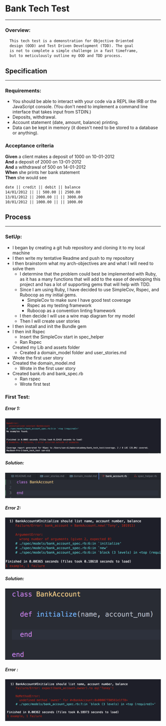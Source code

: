 # Bank Tech Test
-----

### Overview:
      This tech test is a demonstration for Objective Oriented
      design (OOD) and Test Driven Development (TDD). The goal
      is not to complete a simple challenge in a fast timeframe,
      but to meticulously outline my OOD and TDD process.

## Specification
------

### Requirements:

  * You should be able to interact with your code via a REPL like IRB or the JavaScript console.  (You don't need to implement a command line interface that takes input from STDIN.)
  * Deposits, withdrawal.
  * Account statement (date, amount, balance) printing.
  * Data can be kept in memory (it doesn't need to be stored to a database or anything).

### Acceptance criteria

  **Given** a client makes a deposit of 1000 on 10-01-2012  
  **And** a deposit of 2000 on 13-01-2012  
  **And** a withdrawal of 500 on 14-01-2012  
  **When** she prints her bank statement  
  **Then** she would see

  ```
  date || credit || debit || balance
  14/01/2012 || || 500.00 || 2500.00
  13/01/2012 || 2000.00 || || 3000.00
  10/01/2012 || 1000.00 || || 1000.00
  ```


## Process
---

### SetUp:
  * I began by creating a git hub repository and cloning it to my local machine
  * I then write my tentative Readme and push to my repository
  * I then brainstorm what my arch-objectives are and what I will need to solve them
    * I determine that the problem could best be implemented with Ruby, as it has a many functions that will add to the ease of developing this project and has a lot of supporting gems that will help with TDD.
    * Since I am using Ruby, I have decided to use SimpleCov, Rspec, and Rubocop as my initial gems.
        * SimpleCov to make sure I have good test coverage
        * Rspec as my testing framework
        * Rubocop as a convention linting framework
    * I then decide I will use a wire map diagram for my model
    * Then I will create user stories
  * I then install and init the Bundle gem
  * I then init Rspec
    * Insert the SimpleCov start in spec_helper
    * Ran Rspec
  * Created my Lib and assets folder
    * Created a domain_model folder and user_stories.md
  * Wrote the first user story
  * Created the domain_model.md
    * Wrote in the first user story
  * Created bank.rb and bank_spec.rb
    * Ran rspec
    * Wrote first test

### First Test:
##### Error 1:
![Alt text](assets/images/first_error.png "First Error")
##### Solution:
![Alt text](assets/images/first_error_solution.png "First Error")
##### Error 2:
![Alt text](assets/images/second_error.png "Second Error")
##### Solution:
![Alt text](assets/images/second_error_solution.png "Second Error")
##### Error :
![Alt text](assets/images/third_error.png "Third Error")
